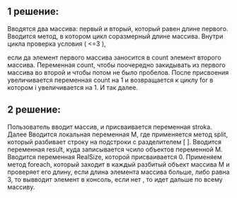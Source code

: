 ## 1 решение:
Вводятся два массива: первый и вторый, который равен длине первого. 
Вводится метод, в котором цикл соразмерный длине массива. Внутри цикла проверка условия ( <=3 ), 

если да элемент первого массива заносится в count элемент второго массива. Переменная count, чтобы поочередно закидывать из первого массива во второй и чтобы потом не было пробелов. После присвоения увеличивается переменная count на 1 и возвращается к циклу for в котором i увеличивается на 1. И так далее.



## 2 решение:

Пользователь вводит массив, и присваивается переменная stroka. Далее Вводится локальная переменная М,
 где применяется метод split, который разбивает строку на подстроки с разделителем [ ]. 
Вводится переменная result, куда записывается чсило объектов переменной М. Вводится переменная RealSize, которой присваивается 0.
Применяем метод foreach, который заходит в каждый разбитый объект массива М и проверяет его длину, если длина элемента массива больше, либо равна 3, то вывводит элемент в консоль, если нет , то идет дальше по всему массиву. 